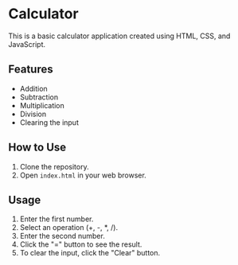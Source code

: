 # Calculator

This is a basic calculator application created using HTML, CSS, and JavaScript.

## Features

- Addition
- Subtraction
- Multiplication
- Division
- Clearing the input

## How to Use

1. Clone the repository.
2. Open `index.html` in your web browser.

## Usage

1. Enter the first number.
2. Select an operation (+, -, *, /).
3. Enter the second number.
4. Click the "=" button to see the result.
5. To clear the input, click the "Clear" button.

